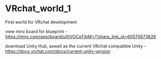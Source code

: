 # VRchat_world_1
First world for VRchat development

view miro board for blueprint - https://miro.com/app/board/uXjVOCqTjbM=/?share_link_id=60570673628

download Unity Hub, aswell as the current VRchat compatible Unity - https://docs.vrchat.com/docs/current-unity-version

